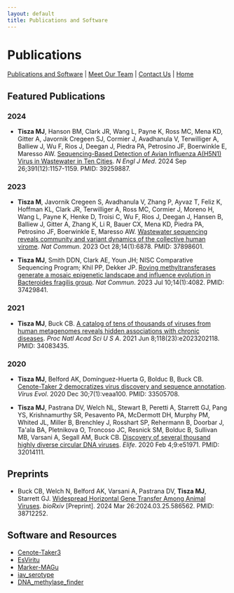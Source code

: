 ```yaml
---
layout: default
title: Publications and Software
---
```


# Publications

[Publications and Software](publications.md) | [Meet Our Team](members.md) | [Contact Us](contact.md) | [Home](index.md)

## Featured Publications

### 2024
- **Tisza MJ**, Hanson BM, Clark JR, Wang L, Payne K, Ross MC, Mena KD, Gitter A, Javornik Cregeen SJ, Cormier J, Avadhanula V, Terwilliger A, Balliew J, Wu F, Rios J, Deegan J, Piedra PA, Petrosino JF, Boerwinkle E, Maresso AW. [Sequencing-Based Detection of Avian Influenza A(H5N1) Virus in Wastewater in Ten Cities](https://doi.org/10.1056/NEJMc2405937). *N Engl J Med*. 2024 Sep 26;391(12):1157-1159. PMID: 39259887.

### 2023
- **Tisza M**, Javornik Cregeen S, Avadhanula V, Zhang P, Ayvaz T, Feliz K, Hoffman KL, Clark JR, Terwilliger A, Ross MC, Cormier J, Moreno H, Wang L, Payne K, Henke D, Troisi C, Wu F, Rios J, Deegan J, Hansen B, Balliew J, Gitter A, Zhang K, Li R, Bauer CX, Mena KD, Piedra PA, Petrosino JF, Boerwinkle E, Maresso AW. [Wastewater sequencing reveals community and variant dynamics of the collective human virome](https://doi.org/10.1038/s41467-023-42064-1). *Nat Commun*. 2023 Oct 28;14(1):6878. PMID: 37898601.

- **Tisza MJ**, Smith DDN, Clark AE, Youn JH; NISC Comparative Sequencing Program; Khil PP, Dekker JP. [Roving methyltransferases generate a mosaic epigenetic landscape and influence evolution in Bacteroides fragilis group](https://doi.org/10.1038/s41467-023-39892-6). *Nat Commun*. 2023 Jul 10;14(1):4082. PMID: 37429841.

### 2021
- **Tisza MJ**, Buck CB. [A catalog of tens of thousands of viruses from human metagenomes reveals hidden associations with chronic diseases](https://doi.org/10.1073/pnas.2023202118). *Proc Natl Acad Sci U S A*. 2021 Jun 8;118(23):e2023202118. PMID: 34083435.

### 2020
- **Tisza MJ**, Belford AK, Domínguez-Huerta G, Bolduc B, Buck CB. [Cenote-Taker 2 democratizes virus discovery and sequence annotation](https://doi.org/10.1093/ve/veaa100). *Virus Evol*. 2020 Dec 30;7(1):veaa100. PMID: 33505708.

- **Tisza MJ**, Pastrana DV, Welch NL, Stewart B, Peretti A, Starrett GJ, Pang YS, Krishnamurthy SR, Pesavento PA, McDermott DH, Murphy PM, Whited JL, Miller B, Brenchley J, Rosshart SP, Rehermann B, Doorbar J, Ta'ala BA, Pletnikova O, Troncoso JC, Resnick SM, Bolduc B, Sullivan MB, Varsani A, Segall AM, Buck CB. [Discovery of several thousand highly diverse circular DNA viruses](https://doi.org/10.7554/eLife.51971). *Elife*. 2020 Feb 4;9:e51971. PMID: 32014111.

## Preprints
- Buck CB, Welch N, Belford AK, Varsani A, Pastrana DV, **Tisza MJ**, Starrett GJ. [Widespread Horizontal Gene Transfer Among Animal Viruses](https://doi.org/10.1101/2024.03.25.586562). *bioRxiv* [Preprint]. 2024 Mar 26:2024.03.25.586562. PMID: 38712252.

## Software and Resources
- [Cenote-Taker3](https://github.com/mtisza1/Cenote-Taker3)
- [EsViritu](https://github.com/cmmr/EsViritu)
- [Marker-MAGu](https://github.com/cmmr/Marker-MAGu)
- [iav_serotype](https://github.com/mtisza1/influenza_a_serotype)
- [DNA_methylase_finder](https://github.com/mtisza1/DNA_methylase_finder)